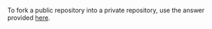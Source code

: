 To fork a public repository into a private repository, use the answer provided [here](https://stackoverflow.com/a/30352360).
